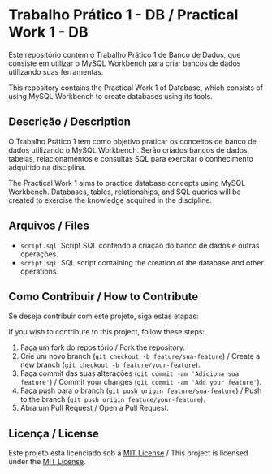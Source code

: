 # Trabalho Prático 1 - DB / Practical Work 1 - DB

Este repositório contém o Trabalho Prático 1 de Banco de Dados, que consiste em utilizar o MySQL Workbench para criar bancos de dados utilizando suas ferramentas.

This repository contains the Practical Work 1 of Database, which consists of using MySQL Workbench to create databases using its tools.

## Descrição / Description

O Trabalho Prático 1 tem como objetivo praticar os conceitos de banco de dados utilizando o MySQL Workbench. Serão criados bancos de dados, tabelas, relacionamentos e consultas SQL para exercitar o conhecimento adquirido na disciplina.

The Practical Work 1 aims to practice database concepts using MySQL Workbench. Databases, tables, relationships, and SQL queries will be created to exercise the knowledge acquired in the discipline.

## Arquivos / Files

- `script.sql`: Script SQL contendo a criação do banco de dados e outras operações.
- `script.sql`: SQL script containing the creation of the database and other operations.

## Como Contribuir / How to Contribute

Se deseja contribuir com este projeto, siga estas etapas:

If you wish to contribute to this project, follow these steps:

1. Faça um fork do repositório / Fork the repository.
2. Crie um novo branch (`git checkout -b feature/sua-feature`) / Create a new branch (`git checkout -b feature/your-feature`).
3. Faça commit das suas alterações (`git commit -am 'Adiciona sua feature'`) / Commit your changes (`git commit -am 'Add your feature'`).
4. Faça push para o branch (`git push origin feature/sua-feature`) / Push to the branch (`git push origin feature/your-feature`).
5. Abra um Pull Request / Open a Pull Request.

## Licença / License

Este projeto está licenciado sob a [MIT License](LICENSE) / This project is licensed under the [MIT License](LICENSE).
